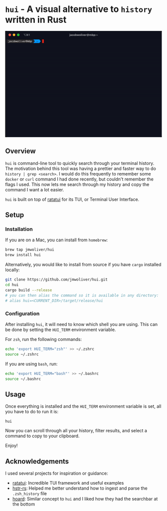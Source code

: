 # `hui` - A visual alternative to `history` written in Rust

<img src="./assets/hui_demo.gif" alt="Demo of hui">

## Overview

`hui` is command-line tool to quickly search through your terminal history. The motivation behind this tool was having a prettier and faster way to do `history | grep <search>`. I would do this frequently to remember some `docker` or `curl`
command I had done recently, but couldn't remember the flags I used. This now lets me search through my history and copy the command I want a lot easier.

`hui` is built on top of [ratatui](https://github.com/tui-rs-revival/ratatui) for its TUI, or Terminal User Interface.

## Setup

### Installation

If you are on a Mac, you can install from `homebrew`:

```bash
brew tap jmwoliver/hui
brew install hui
```

Alternatively, you would like to install from source if you have `cargo` installed locally:

```bash
git clone https://github.com/jmwoliver/hui.git
cd hui
cargo build --release
# you can then alias the command so it is available in any directory:
# alias hui=<CURRENT_DIR>/target/release/hui
```

### Configuration

After installing `hui`, it will need to know which shell you are using. This can be done by setting the `HUI_TERM` environment variable.

For `zsh`, run the following commands:

```bash
echo 'export HUI_TERM="zsh"' >> ~/.zshrc
source ~/.zshrc
```

If you are using `bash`, run:

```bash
echo 'export HUI_TERM="bash"' >> ~/.bashrc
source ~/.bashrc
```

## Usage

Once everything is installed and the `HUI_TERM` environment variable is set, all you have to do to run it is:

```
hui
```

Now you can scroll through all your history, filter results, and select a command to copy to your clipboard.

Enjoy!

## Acknowledgements

I used several projects for inspiration or guidance:

- [ratatui](https://github.com/tui-rs-revival/ratatui): Incredible TUI framework and useful examples
- [hstr-rs](https://github.com/overclockworked64/hstr-rs/tree/master): Helped me better understand how to ingest and parse the `.zsh_history` file
- [hoard](https://github.com/Hyde46/hoard): Similar concept to `hui` and I liked how they had the searchbar at the bottom
